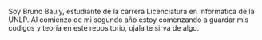 Soy Bruno Bauly, estudiante de la carrera Licenciatura en Informatica de la UNLP. Al comienzo de mi segundo año estoy comenzando a guardar mis codigos y teoría en este repositorio, ojala te sirva de algo.
